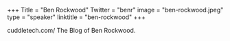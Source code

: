 +++
Title = "Ben Rockwood"
Twitter = "benr"
image = "ben-rockwood.jpeg"
type = "speaker"
linktitle = "ben-rockwood"
+++

cuddletech.com/
The Blog of Ben Rockwood.